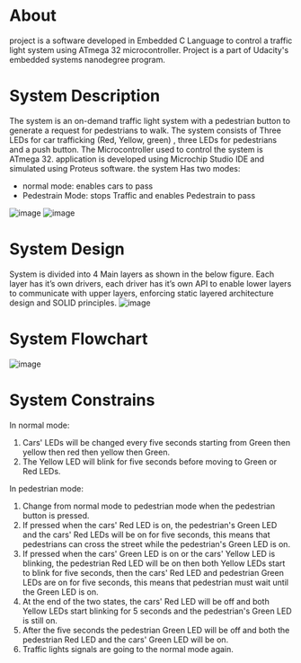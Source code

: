 # About

project is a software developed in Embedded C Language to control a traffic light system using ATmega 32 microcontroller. Project is a part of Udacity's embedded systems nanodegree program.

# System Description 

The system is an on-demand traffic light system with a pedestrian button to generate a request for pedestrians to walk. The system consists of Three LEDs for car trafficking (Red, Yellow, green) , three LEDs for pedestrians and a push button. The Microcontroller used to control the system is ATmega 32.  application is developed using Microchip Studio IDE and simulated using Proteus software. the system Has two modes:
- normal mode: enables cars to pass
- Pedestrain Mode: stops Traffic and enables Pedestrain to pass



![image](https://user-images.githubusercontent.com/121635850/212016734-aa24dc3c-63d5-487a-a2e4-1d90d6caf41f.png)  ![image](https://user-images.githubusercontent.com/121635850/212016761-a01aeee7-d486-4cbf-88b0-e62e0e910400.png)


# System Design
System is divided into 4 Main layers as shown in the below figure. Each layer has it’s own drivers, each driver has it’s own API to enable lower layers to communicate with upper layers, enforcing static layered architecture design and SOLID principles.
![image](https://user-images.githubusercontent.com/121635850/212017146-29894740-8aa3-4fd7-bf30-6985900b31fd.png)


# System Flowchart
![image](https://user-images.githubusercontent.com/121635850/212017342-aed67765-0f10-4917-90df-3d8aa5e8c9f3.png)


# System Constrains 
In normal mode:
1.	Cars' LEDs will be changed every five seconds starting from Green then yellow then red then yellow then Green.
2.	The Yellow LED will blink for five seconds before moving to Green or Red LEDs.

In pedestrian mode:
1.	Change from normal mode to pedestrian mode when the pedestrian button is pressed.
2.	If pressed when the cars' Red LED is on, the pedestrian's Green LED and the cars' Red LEDs will be on for five seconds, this means that pedestrians can cross the street while the pedestrian's Green LED is on.
3.	If pressed when the cars' Green LED is on or the cars' Yellow LED is blinking, the pedestrian Red LED will be on then both Yellow LEDs start to blink for five seconds, then the cars' Red LED and pedestrian Green LEDs are on for five seconds, this means that pedestrian must wait until the Green LED is on.
4.	At the end of the two states, the cars' Red LED will be off and both Yellow LEDs start blinking for 5 seconds and the pedestrian's Green LED is still on.
5.	After the five seconds the pedestrian Green LED will be off and both the pedestrian Red LED and the cars' Green LED will be on.
6.	Traffic lights signals are going to the normal mode again.

